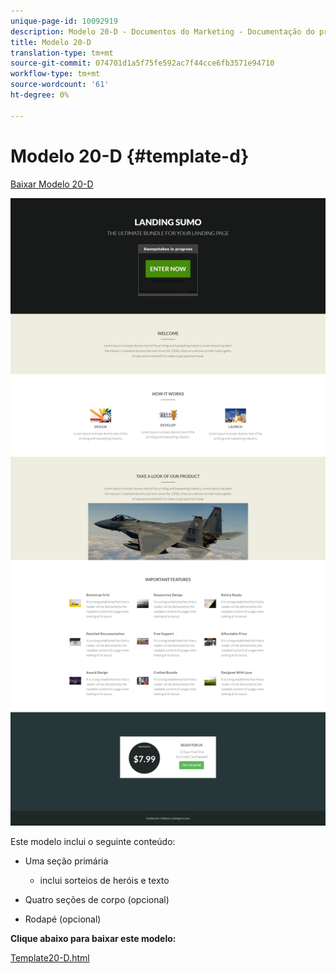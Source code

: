 ```yaml
---
unique-page-id: 10092919
description: Modelo 20-D - Documentos do Marketing - Documentação do produto
title: Modelo 20-D
translation-type: tm+mt
source-git-commit: 074701d1a5f75fe592ac7f44cce6fb3571e94710
workflow-type: tm+mt
source-wordcount: '61'
ht-degree: 0%

---
```



# Modelo 20-D {#template-d}

[Baixar Modelo 20-D](https://docs.marketo.com/download/attachments/10092919/template-20d.html?version=1&amp;modificationdate=1441750777000&amp;api=v2)

![](assets/template-20d.png)

Este modelo inclui o seguinte conteúdo:

* Uma seção primária

   * inclui sorteios de heróis e texto

* Quatro seções de corpo (opcional)
* Rodapé (opcional)

**Clique abaixo para baixar este modelo:**

[Template20-D.html](https://docs.marketo.com/download/attachments/10092919/template-20d.html?version=1&amp;modificationdate=1441750777000&amp;api=v2)
